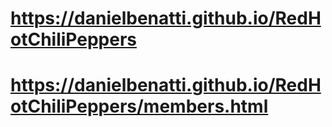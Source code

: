 # https://danielbenatti.github.io/RedHotChiliPeppers

# https://danielbenatti.github.io/RedHotChiliPeppers/members.html

